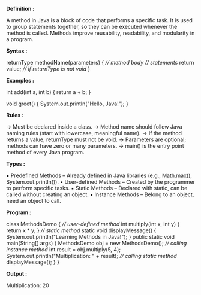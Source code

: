 
**Definition :**

A method in Java is a block of code that performs a specific task.
It is used to group statements together, so they can be executed
whenever the method is called. Methods improve reusability, readability,
and modularity in a program.

**Syntax :**

returnType methodName(parameters)
{
*// method body*
*// statements*
return value; *// if returnType is not void*
}

**Examples :**

int add(int a, int b)
{
return a + b;
}

void greet()
{
System.out.println("Hello, Java!");
}

**Rules :**

→ Must be declared inside a class.
→ Method name should follow Java naming rules (start with lowercase, meaningful name).
→ If the method returns a value, returnType must not be void.
→ Parameters are optional; methods can have zero or many parameters.
→ main() is the entry point method of every Java program.

**Types :**

▪ Predefined Methods – Already defined in Java libraries (e.g., Math.max(), System.out.println()).
▪ User-defined Methods – Created by the programmer to perform specific tasks.
▪ Static Methods – Declared with static, can be called without creating an object.
▪ Instance Methods – Belong to an object, need an object to call.

**Program :**

class MethodsDemo
{
*// user-defined method*
int multiply(int x, int y)
{
return x \* y;
}
*// static method*
static void displayMessage()
{
System.out.println("Learning Methods in Java!");
}
public static void main(String\[] args)
{
MethodsDemo obj = new MethodsDemo();
*// calling instance method*
int result = obj.multiply(5, 4);
System.out.println("Multiplication: " + result);
*// calling static method*
displayMessage();
}
}

**Output :**

Multiplication: 20
